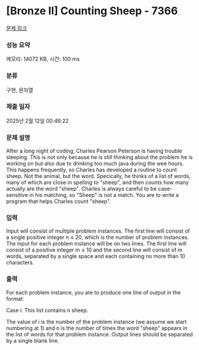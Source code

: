 # [Bronze II] Counting Sheep - 7366 

[문제 링크](https://www.acmicpc.net/problem/7366) 

### 성능 요약

메모리: 14072 KB, 시간: 100 ms

### 분류

구현, 문자열

### 제출 일자

2025년 2월 12일 00:46:22

### 문제 설명

<p>After a long night of coding, Charles Pearson Peterson is having trouble sleeping. This is not only because he is still thinking about the problem he is working on but also due to drinking too much java during the wee hours. This happens frequently, so Charles has developed a routine to count sheep. Not the animal, but the word. Specically, he thinks of a list of words, many of which are close in spelling to "sheep", and then counts how many actually are the word "sheep". Charles is always careful to be case-sensitive in his matching, so "Sheep" is not a match. You are to write a program that helps Charles count "sheep".</p>

<p> </p>

### 입력 

 <p>Input will consist of multiple problem instances. The first line will consist of a single positive integer n ≤ 20, which is the number of problem instances. The input for each problem instance will be on two lines. The first line will consist of a positive integer m ≤ 10 and the second line will consist of m words, separated by a single space and each containing no more than 10 characters.</p>

### 출력 

 <p>For each problem instance, you are to produce one line of output in the format:</p>

<p>Case i: This list contains n sheep.</p>

<p>The value of i is the number of the problem instance (we assume we start numbering at 1) and n is the number of times the word "sheep" appears in the list of words for that problem instance. Output lines should be separated by a single blank line.</p>

